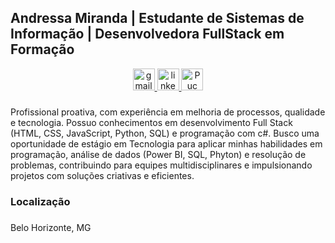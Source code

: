 <h2 align="left"> Andressa Miranda | Estudante de Sistemas de Informação | Desenvolvedora FullStack em Formação</h2>
<div align="center">
  <a href="mailto:amirandamachado@gmail.com" target="_blank">
    <img src="https://img.shields.io/static/v1?message=Gmail&logo=gmail&label=&color=D14836&logoColor=white&labelColor=&style=for-the-badge" height="35" alt="gmail logo"  />
  </a> <a href="https://www.linkedin.com/in/andressamirandabio/" target="_blank">
    <img src="https://img.shields.io/static/v1?message=LinkedIn&logo=linkedin&label=&color=0077B5&logoColor=white&labelColor=&style=for-the-badge" height="35" alt="linkedin logo"  />
  </a>
  </a> <a href="https://pucminas-csm.symplicity.com/profiles/andressa.vitoriamiranda" target="_blank">
    <img src="https://www.pucminas.br/Style%20Library/STATIC/img/2025/brasao-pucminas-2025-preenchido.png" height="35" alt="Puc Minas"  />
  </a>
</div>

###

<p align="left">Profissional proativa, com experiência em melhoria de processos, qualidade e tecnologia. Possuo conhecimentos em desenvolvimento Full Stack (HTML, CSS, JavaScript, Python, SQL) e programação com c#. Busco uma oportunidade de estágio em Tecnologia para aplicar minhas habilidades em programação, análise de dados (Power BI, SQL, Phyton) e resolução de problemas, contribuindo para equipes multidisciplinares e impulsionando projetos com soluções criativas e eficientes.</p>

###

<h3 align="left">Localização</h3>

###

<p align="left">Belo Horizonte, MG</p>

###

<br clear="both">


###


<!--
**dessamirand/dessamirand** is a ✨ _special_ ✨ repository because its `README.md` (this file) appears on your GitHub profile.

Here are some ideas to get you started:

- 🔭 I’m currently working on ...
- 🌱 I’m currently learning ...
- 👯 I’m looking to collaborate on ...
- 🤔 I’m looking for help with ...
- 💬 Ask me about ...
- 📫 How to reach me: ...
- 😄 Pronouns: ...
- ⚡ Fun fact: ...
-->
